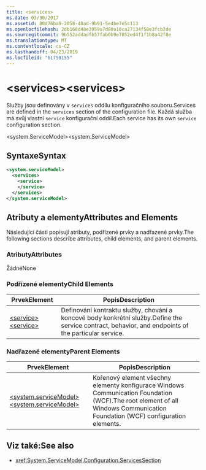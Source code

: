 ```yaml
---
title: <services>
ms.date: 03/30/2017
ms.assetid: 80d76ba9-2058-48ad-9b91-5e4be7e5c113
ms.openlocfilehash: 2db168d48e3959a7d80a10ca27134f58e3fcb2de
ms.sourcegitcommit: 9b552addadfb57fab0b9e7852ed4f1f1b8a42f8e
ms.translationtype: MT
ms.contentlocale: cs-CZ
ms.lasthandoff: 04/23/2019
ms.locfileid: "61758155"
---
```

# <a name="services"></a><span data-ttu-id="adeec-101">\<services></span><span class="sxs-lookup"><span data-stu-id="adeec-101">\<services></span></span>
<span data-ttu-id="adeec-102">Služby jsou definovány v `services` oddílu konfiguračního souboru.</span><span class="sxs-lookup"><span data-stu-id="adeec-102">Services are defined in the `services` section of the configuration file.</span></span> <span data-ttu-id="adeec-103">Každá služba má svůj vlastní `service` konfigurační oddíl.</span><span class="sxs-lookup"><span data-stu-id="adeec-103">Each service has its own `service` configuration section.</span></span>  
  
 <span data-ttu-id="adeec-104">\<system.ServiceModel></span><span class="sxs-lookup"><span data-stu-id="adeec-104">\<system.ServiceModel></span></span>  
  
## <a name="syntax"></a><span data-ttu-id="adeec-105">Syntaxe</span><span class="sxs-lookup"><span data-stu-id="adeec-105">Syntax</span></span>  
  
```xml  
<system.serviceModel>
  <services>
    <service>
    </service>
  </services>
</system.serviceModel>
```  
  
## <a name="attributes-and-elements"></a><span data-ttu-id="adeec-106">Atributy a elementy</span><span class="sxs-lookup"><span data-stu-id="adeec-106">Attributes and Elements</span></span>  
 <span data-ttu-id="adeec-107">Následující části popisují atributy, podřízené prvky a nadřazené prvky.</span><span class="sxs-lookup"><span data-stu-id="adeec-107">The following sections describe attributes, child elements, and parent elements.</span></span>  
  
### <a name="attributes"></a><span data-ttu-id="adeec-108">Atributy</span><span class="sxs-lookup"><span data-stu-id="adeec-108">Attributes</span></span>  
 <span data-ttu-id="adeec-109">Žádné</span><span class="sxs-lookup"><span data-stu-id="adeec-109">None</span></span>  
  
### <a name="child-elements"></a><span data-ttu-id="adeec-110">Podřízené elementy</span><span class="sxs-lookup"><span data-stu-id="adeec-110">Child Elements</span></span>  
  
|<span data-ttu-id="adeec-111">Prvek</span><span class="sxs-lookup"><span data-stu-id="adeec-111">Element</span></span>|<span data-ttu-id="adeec-112">Popis</span><span class="sxs-lookup"><span data-stu-id="adeec-112">Description</span></span>|  
|-------------|-----------------|  
|[<span data-ttu-id="adeec-113">\<service></span><span class="sxs-lookup"><span data-stu-id="adeec-113">\<service></span></span>](../../../../../docs/framework/configure-apps/file-schema/wcf/service.md)|<span data-ttu-id="adeec-114">Definování kontraktu služby, chování a koncové body konkrétní služby.</span><span class="sxs-lookup"><span data-stu-id="adeec-114">Define the service contract, behavior, and endpoints of the particular service.</span></span>|  
  
### <a name="parent-elements"></a><span data-ttu-id="adeec-115">Nadřazené elementy</span><span class="sxs-lookup"><span data-stu-id="adeec-115">Parent Elements</span></span>  
  
|<span data-ttu-id="adeec-116">Prvek</span><span class="sxs-lookup"><span data-stu-id="adeec-116">Element</span></span>|<span data-ttu-id="adeec-117">Popis</span><span class="sxs-lookup"><span data-stu-id="adeec-117">Description</span></span>|  
|-------------|-----------------|  
|[<span data-ttu-id="adeec-118">\<system.serviceModel></span><span class="sxs-lookup"><span data-stu-id="adeec-118">\<system.serviceModel></span></span>](../../../../../docs/framework/configure-apps/file-schema/wcf/system-servicemodel.md)|<span data-ttu-id="adeec-119">Kořenový element všechny elementy konfigurace Windows Communication Foundation (WCF).</span><span class="sxs-lookup"><span data-stu-id="adeec-119">The root element of all Windows Communication Foundation (WCF) configuration elements.</span></span>|  
  
## <a name="see-also"></a><span data-ttu-id="adeec-120">Viz také:</span><span class="sxs-lookup"><span data-stu-id="adeec-120">See also</span></span>

- <xref:System.ServiceModel.Configuration.ServicesSection>
